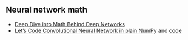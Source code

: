 ## Neural network math
* [Deep Dive into Math Behind Deep Networks](https://towardsdatascience.com/https-medium-com-piotr-skalski92-deep-dive-into-deep-networks-math-17660bc376ba)
* [Let’s Code Convolutional Neural Network in plain NumPy](https://towardsdatascience.com/lets-code-convolutional-neural-network-in-plain-numpy-ce48e732f5d5) and [code](https://github.com/SkalskiP/ILearnDeepLearning.py#lets-code-a-neural-network-in-plain-numpy)